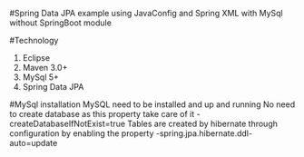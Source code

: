 #Spring Data JPA example using JavaConfig and Spring XML with MySql without SpringBoot module

#Technology
1) Eclipse
2) Maven 3.0+
3) MySql 5+
4) Spring Data JPA


#MySql installation
MySQL need to be installed and up and running
No need to create database as this property take care of it -createDatabaseIfNotExist=true
Tables are created by hibernate through configuration by enabling the property -spring.jpa.hibernate.ddl-auto=update


